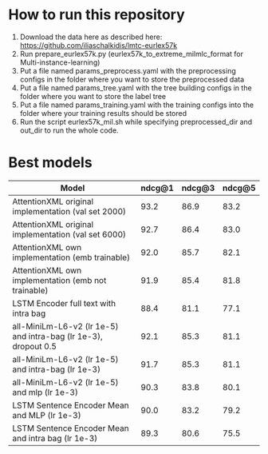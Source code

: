 # How to run this repository

1. Download the data here as described here: https://github.com/iliaschalkidis/lmtc-eurlex57k
2. Run prepare_eurlex57k.py (eurlex57k_to_extreme_milmlc_format for Multi-instance-learning)
3. Put a file named params_preprocess.yaml with the preprocessing configs in the folder where you want to store the preprocessed data
4. Put a file named params_tree.yaml with the tree building configs in the folder where you want to store the label tree
5. Put a file named params_training.yaml with the training configs into the folder where your training results should be stored
6. Run the script eurlex57k_mil.sh while specifying preprocessed_dir and out_dir to run the whole code.


# Best models


|Model|ndcg@1|ndcg@3|ndcg@5|
|---|---|---|---|
|AttentionXML original implementation (val set 2000)|93.2|86.9|83.2|
|AttentionXML original implementation (val set 6000)|92.7|86.4|83.0|
|AttentionXML own implementation (emb trainable) |92.0|85.7|82.1|
|AttentionXML own implementation (emb not trainable) |91.9|85.4|81.8|
|LSTM Encoder full text with intra bag|88.4|81.1|77.1|
|all-MiniLm-L6-v2 (lr 1e-5) and intra-bag (lr 1e-3), dropout 0.5|92.1|85.3|81.1|
|all-MiniLm-L6-v2 (lr 1e-5) and intra-bag (lr 1e-3)|91.7|85.3|81.1|
|all-MiniLm-L6-v2 (lr 1e-5) and mlp (lr 1e-3)|90.3|83.8|80.1|
|LSTM Sentence Encoder Mean and MLP (lr 1e-3)|90.0|83.2|79.2|
|LSTM Sentence Encoder Mean and intra bag (lr 1e-3)|89.3|80.6|75.5|
